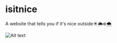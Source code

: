 # isitnice

A  website that tells you if it's nice outside☀️🌦❄🌨

![Alt text](images/example_pic.png?raw=true "Title")
